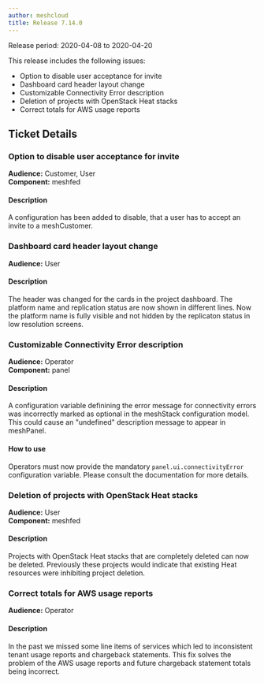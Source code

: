 ```yaml
---
author: meshcloud
title: Release 7.14.0
---
```


Release period: 2020-04-08 to 2020-04-20

This release includes the following issues:
* Option to disable user acceptance for invite
* Dashboard card header layout change
* Customizable Connectivity Error description
* Deletion of projects with OpenStack Heat stacks
* Correct totals for AWS usage reports
<!--truncate-->

## Ticket Details
### Option to disable user acceptance for invite
**Audience:** Customer, User<br>**Component:** meshfed


#### Description
A configuration has been added to disable, that a user has to accept an invite to a meshCustomer.

### Dashboard card header layout change
**Audience:** User<br>

#### Description
The header was changed for the cards in the project dashboard.
The platform name and replication status are now shown in different lines.
Now the platform name is fully visible and not hidden by the replicaton status in low resolution screens.

### Customizable Connectivity Error description
**Audience:** Operator<br>**Component:** panel


#### Description
A configuration variable definining the error message for connectivity errors was incorrectly marked as optional in the meshStack configuration model.
This could cause an "undefined" description message to appear in meshPanel.

#### How to use
Operators must now provide the mandatory `panel.ui.connectivityError` configuration variable. Please consult the documentation for more details.

### Deletion of projects with OpenStack Heat stacks
**Audience:** User<br>**Component:** meshfed


#### Description
Projects with OpenStack Heat stacks that are completely deleted can now be deleted. Previously these projects would indicate that existing Heat resources were inhibiting project deletion.

### Correct totals for AWS usage reports
**Audience:** Operator<br>

#### Description
In the past we missed some line items of services which led to inconsistent tenant usage reports and chargeback statements.
This fix solves the problem of the AWS usage reports and future chargeback statement totals being incorrect.

